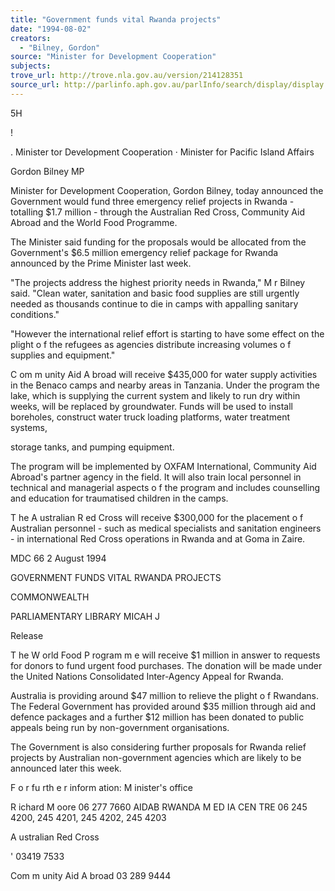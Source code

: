 ```yaml
---
title: "Government funds vital Rwanda projects"
date: "1994-08-02"
creators:
  - "Bilney, Gordon"
source: "Minister for Development Cooperation"
subjects:
trove_url: http://trove.nla.gov.au/version/214128351
source_url: http://parlinfo.aph.gov.au/parlInfo/search/display/display.w3p;query=Id%3A%22media/pressrel/HPR05004763%22
---
```


 5H

 !

 . Minister tor Development Cooperation · Minister for Pacific Island Affairs 

 Gordon Bilney MP

 Minister for Development Cooperation, Gordon Bilney, today announced the Government  would fund three emergency relief projects in Rwanda - totalling $1.7 million - through the  Australian Red Cross, Community Aid Abroad and the World Food Programme.

 The Minister said funding for the proposals would be allocated from the Government's $6.5  million emergency relief package for Rwanda announced by the Prime Minister last week.

 "The projects address the highest priority needs in Rwanda," M r Bilney said. "Clean water,  sanitation and basic food supplies are still urgently needed as thousands continue to die in  camps with appalling sanitary conditions."

 "However the international relief effort is starting to have some effect on the plight o f the  refugees as agencies distribute increasing volumes o f supplies and equipment."

 C om m unity Aid A broad will receive $435,000 for water supply activities in the Benaco  camps and nearby areas in Tanzania. Under the program the lake, which is supplying the  current system and likely to run dry within weeks, will be replaced by groundwater. Funds will  be used to install boreholes, construct water truck loading platforms, water treatment systems, 

 storage tanks, and pumping equipment.

 The program will be implemented by OXFAM International, Community Aid Abroad's partner  agency in the field. It will also train local personnel in technical and managerial aspects o f the  program and includes counselling and education for traumatised children in the camps.

 T he A ustralian R ed Cross will receive $300,000 for the placement o f Australian personnel -  such as medical specialists and sanitation engineers - in international Red Cross operations in  Rwanda and at Goma in Zaire.

 MDC 66 2 August 1994

 GOVERNMENT FUNDS VITAL RWANDA PROJECTS

 COMMONWEALTH  

 PARLIAMENTARY LIBRARY  MICAH  J

 Release

 T he W orld Food P rogram m e will receive $1 million in answer to requests for donors to fund  urgent food purchases. The donation will be made under the United Nations Consolidated  Inter-Agency Appeal for Rwanda.

 Australia is providing around $47 million to relieve the plight o f Rwandans. The Federal  Government has provided around $35 million through aid and defence packages and a further  $12 million has been donated to public appeals being run by non-government organisations.

 The Government is also considering further proposals for Rwanda relief projects by Australian  non-government agencies which are likely to be announced later this week.

 F o r fu rth e r inform ation: M inister's office

 R ichard M oore  06 277 7660 AIDAB RWANDA M ED IA  CEN TRE  06 245 4200, 245 4201, 245 4202, 245 4203 

 A ustralian Red Cross 

 ' 03419 7533

 Com m unity Aid A broad  03 289 9444

